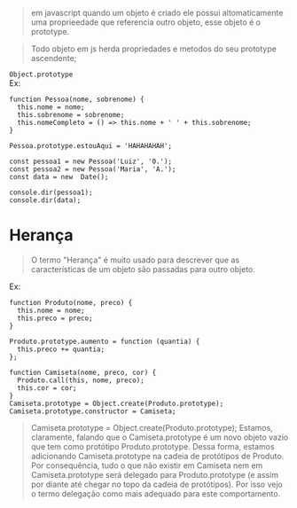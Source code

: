 >em javascript quando um objeto é criado ele possui altomaticamente uma proprieedade que referencia outro objeto, esse objeto é o prototype.

>Todo objeto em js herda propriedades e metodos do seu prototype ascendente;

```Object.prototype``` <br>
Ex:
```
function Pessoa(nome, sobrenome) {
  this.nome = nome;
  this.sobrenome = sobrenome;
  this.nomeCompleto = () => this.nome + ' ' + this.sobrenome;
}

Pessoa.prototype.estouAqui = 'HAHAHAHAH';

const pessoa1 = new Pessoa('Luiz', '0.');
const pessoa2 = new Pessoa('Maria', 'A.');
const data = new  Date();

console.dir(pessoa1);
console.dir(data);
```
# Herança

>O termo "Herança" é muito usado para descrever que as características de um objeto são passadas para outro objeto. 

Ex:
```
function Produto(nome, preco) {
  this.nome = nome;
  this.preco = preco;
}
 
Produto.prototype.aumento = function (quantia) {
  this.preco += quantia;
};
 
function Camiseta(nome, preco, cor) {
  Produto.call(this, nome, preco);
  this.cor = cor;
}
Camiseta.prototype = Object.create(Produto.prototype);
Camiseta.prototype.constructor = Camiseta;
```

>Camiseta.prototype = Object.create(Produto.prototype);
Estamos, claramente, falando que o Camiseta.prototype é um novo objeto vazio que tem como protótipo Produto.prototype. Dessa forma, estamos adicionando Camiseta.prototype na cadeia de protótipos de Produto. Por consequência, tudo o que não existir em Camiseta nem em Camiseta.prototype será delegado para Produto.prototype (e assim por diante até chegar no topo da cadeia de protótipos). Por isso vejo o termo delegação como mais adequado para este comportamento.

